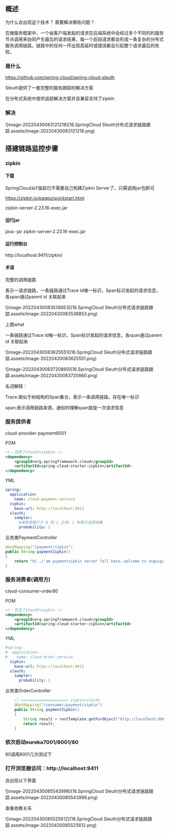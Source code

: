 ## 概述

为什么会出现这个技术？
需要解决哪些问题？

在微服务框架中，一个由客户端发起的请求在后端系统中会经过多个不同的的服务节点调用来协同产生最后的请求结果，每一个前段请求都会形成一条复杂的分布式服务调用链路，链路中的任何一环出现高延时或错误都会引起整个请求最后的失败。



### 是什么

https://github.com/spring-cloud/spring-cloud-sleuth

Sleuth提供了一套完整的服务跟踪的解决方案

在分布式系统中提供追踪解决方案并且兼容支持了zipkin



### 解决

![image-20220430083121218](16.SpringCloud Sleuth分布式请求链路跟踪.assets/image-20220430083121218.png)





## 搭建链路监控步骤



### zipkin

#### 下载

SpringCloud从F版起已不需要自己构建Zipkin Server了，只需调用jar包即可

https://zipkin.io/pages/quickstart.html

zipkin-server-2.23.16-exec.jar



#### 运行jar

java -jar zipkin-server-2.23.16-exec.jar



#### 运行控制台

http://localhost:9411/zipkin/



#### 术语

完整的调用链路 

 表示一请求链路，一条链路通过Trace Id唯一标识，Span标识发起的请求信息，各span通过parent id 关联起来

![image-20220430083538853](16.SpringCloud Sleuth分布式请求链路跟踪.assets/image-20220430083538853.png)



上图what

一条链路通过Trace Id唯一标识，Span标识发起的请求信息，各span通过parent id 关联起来

![image-20220430083625551](16.SpringCloud Sleuth分布式请求链路跟踪.assets/image-20220430083625551.png)

![image-20220430083720860](16.SpringCloud Sleuth分布式请求链路跟踪.assets/image-20220430083720860.png)

名词解释：

Trace:类似于树结构的Span集合，表示一条调用链路，存在唯一标识

span:表示调用链路来源，通俗的理解span就是一次请求信息



### 服务提供者

cloud-provider-payment8001



POM

```xml
<!--包含了sleuth+zipkin-->
<dependency>
    <groupId>org.springframework.cloud</groupId>
    <artifactId>spring-cloud-starter-zipkin</artifactId>
</dependency>
```





YML

```yaml
spring:
  application:
    name: cloud-payment-service
  zipkin:
    base-url: http://localhost:9411
  sleuth:
    sampler:
      #采样率值介于 0 到 1 之间，1 则表示全部采集
      probability: 1
```





业务类PaymentController

```java
@GetMapping("/payment/zipkin")
public String paymentZipkin()
{
    return "hi ,i'am paymentzipkin server fall back，welcome to atguigu，O(∩_∩)O哈哈~";
}
```



### 服务消费者(调用方)

cloud-consumer-order80



POM

```xml
<!--包含了sleuth+zipkin-->
<dependency>
    <groupId>org.springframework.cloud</groupId>
    <artifactId>spring-cloud-starter-zipkin</artifactId>
</dependency>
```





YML

```yaml
#spring:
#  application:
#    name: cloud-order-service
  zipkin:
    base-url: http://localhost:9411
  sleuth:
    sampler:
      probability: 1
```





业务类OrderController

```java
    // ====================> zipkin+sleuth
    @GetMapping("/consumer/payment/zipkin")
    public String paymentZipkin()
    {
        String result = restTemplate.getForObject("http://localhost:8001"+"/payment/zipkin/", String.class);
        return result;
    }
```





### 依次启动eureka7001/8001/80

80调用8001几次测试下



### 打开浏览器访问：http://localhost:9411



会出现以下界面

![image-20220430085543998](16.SpringCloud Sleuth分布式请求链路跟踪.assets/image-20220430085543998.png)



查看依赖关系

![image-20220430085525612](16.SpringCloud Sleuth分布式请求链路跟踪.assets/image-20220430085525612.png)